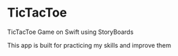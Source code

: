 # TicTacToe

TicTacToe Game on Swift using StoryBoards

This app is built for practicing my skills and improve them

